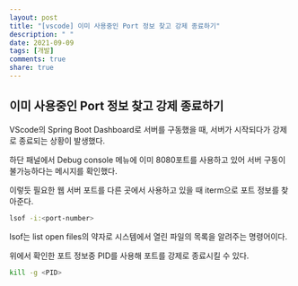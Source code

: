 ```yaml
---
layout: post
title: "[vscode] 이미 사용중인 Port 정보 찾고 강제 종료하기"
description: " "
date: 2021-09-09
tags: [개발]
comments: true
share: true
---
```



## 이미 사용중인 Port 정보 찾고 강제 종료하기

VScode의 Spring Boot Dashboard로 서버를 구동했을 때, 서버가 시작되다가 강제로 종료되는 상황이 발생했다. 

하단 패널에서 Debug console 메뉴에 이미 8080포트를 사용하고 있어 서버 구동이 불가능하다는 메시지를 확인했다.

이렇듯 필요한 웹 서버 포트를 다른 곳에서 사용하고 있을 때 iterm으로 포트 정보를 찾아준다.

```bash
lsof -i:<port-number>
```

lsof는 list open files의 약자로 시스템에서 열린 파일의 목록을 알려주는 명령어이다.

위에서 확인한 포트 정보중 PID를 사용해 포트를 강제로 종료시킬 수 있다.

```bash
kill -g <PID>
```